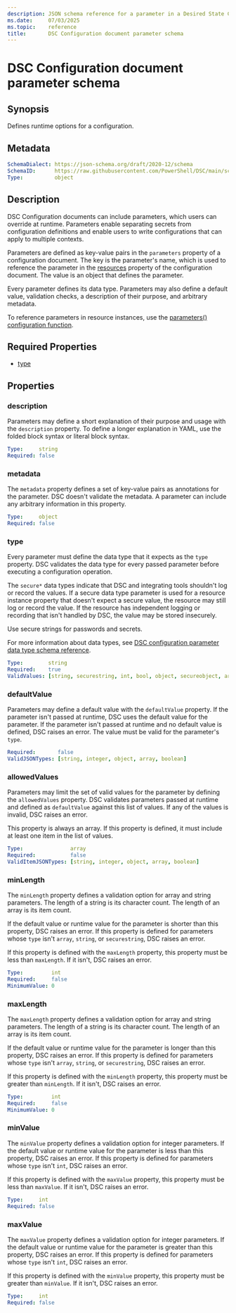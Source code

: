 ```yaml
---
description: JSON schema reference for a parameter in a Desired State Configuration document.
ms.date:     07/03/2025
ms.topic:    reference
title:       DSC Configuration document parameter schema
---
```


# DSC Configuration document parameter schema

## Synopsis

Defines runtime options for a configuration.

## Metadata

```yaml
SchemaDialect: https://json-schema.org/draft/2020-12/schema
SchemaID:      https://raw.githubusercontent.com/PowerShell/DSC/main/schemas/v3.1.0/config/document.parameter.json
Type:          object
```

## Description

DSC Configuration documents can include parameters, which users can override at runtime. Parameters
enable separating secrets from configuration definitions and enable users to write configurations
that can apply to multiple contexts.

Parameters are defined as key-value pairs in the `parameters` property of a configuration document.
The key is the parameter's name, which is used to reference the parameter in the [resources][01]
property of the configuration document. The value is an object that defines the parameter.

Every parameter defines its data type. Parameters may also define a default value, validation
checks, a description of their purpose, and arbitrary metadata.

To reference parameters in resource instances, use the [parameters() configuration function][02].

## Required Properties

- [type](#type)

## Properties

### description

Parameters may define a short explanation of their purpose and usage with the `description`
property. To define a longer explanation in YAML, use the folded block syntax or literal block
syntax.

```yaml
Type:     string
Required: false
```

### metadata

The `metadata` property defines a set of key-value pairs as annotations for the parameter. DSC
doesn't validate the metadata. A parameter can include any arbitrary information in this property.

```yaml
Type:     object
Required: false
```

### type

Every parameter must define the data type that it expects as the `type` property. DSC validates the
data type for every passed parameter before executing a configuration operation.

The `secure*` data types indicate that DSC and integrating tools shouldn't log or record the
values. If a secure data type parameter is used for a resource instance property that doesn't
expect a secure value, the resource may still log or record the value. If the resource has
independent logging or recording that isn't handled by DSC, the value may be stored insecurely.

Use secure strings for passwords and secrets.

For more information about data types, see
[DSC configuration parameter data type schema reference][03].

```yaml
Type:        string
Required:    true
ValidValues: [string, securestring, int, bool, object, secureobject, array]
```

### defaultValue

Parameters may define a default value with the `defaultValue` property. If the parameter isn't
passed at runtime, DSC uses the default value for the parameter. If the parameter isn't passed at
runtime and no default value is defined, DSC raises an error. The value must be valid for the
parameter's `type`.

```yaml
Required:       false
ValidJSONTypes: [string, integer, object, array, boolean]
```

### allowedValues

Parameters may limit the set of valid values for the parameter by defining the `allowedValues`
property. DSC validates parameters passed at runtime and defined as `defaultValue` against this
list of values. If any of the values is invalid, DSC raises an error.

This property is always an array. If this property is defined, it must include at least one item in
the list of values.

```yaml
Type:               array
Required:           false
ValidItemJSONTypes: [string, integer, object, array, boolean]
```

### minLength

The `minLength` property defines a validation option for array and string parameters. The length of
a string is its character count. The length of an array is its item count.

If the default value or runtime value for the parameter is shorter than this property, DSC raises
an error. If this property is defined for parameters whose `type` isn't `array`, `string`, or
`securestring`, DSC raises an error.

If this property is defined with the `maxLength` property, this property must be less than
`maxLength`. If it isn't, DSC raises an error.

```yaml
Type:         int
Required:     false
MinimumValue: 0
```

### maxLength

The `maxLength` property defines a validation option for array and string parameters. The length of
a string is its character count. The length of an array is its item count.

If the default value or runtime value for the parameter is longer than this property, DSC raises an
error. If this property is defined for parameters whose `type` isn't `array`, `string`, or
`securestring`, DSC raises an error.

If this property is defined with the `minLength` property, this property must be greater than
`minLength`. If it isn't, DSC raises an error.

```yaml
Type:         int
Required:     false
MinimumValue: 0
```

### minValue

The `minValue` property defines a validation option for integer parameters. If the default value or
runtime value for the parameter is less than this property, DSC raises an error. If this property
is defined for parameters whose `type` isn't `int`, DSC raises an error.

If this property is defined with the `maxValue` property, this property must be less than
`maxValue`. If it isn't, DSC raises an error.

```yaml
Type:     int
Required: false
```

### maxValue

The `maxValue` property defines a validation option for integer parameters. If the default value or
runtime value for the parameter is greater than this property, DSC raises an error. If this
property is defined for parameters whose `type` isn't `int`, DSC raises an error.

If this property is defined with the `minValue` property, this property must be greater than
`minValue`. If it isn't, DSC raises an error.

```yaml
Type:     int
Required: false
```

[01]: resource.md
[02]: ./functions/parameters.md
[03]: ../definitions/parameters/dataTypes.md
